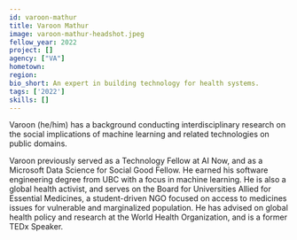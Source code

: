 ```yaml
---
id: varoon-mathur
title: Varoon Mathur
image: varoon-mathur-headshot.jpeg
fellow_year: 2022
project: []
agency: ["VA"]
hometown: 
region: 
bio_short: An expert in building technology for health systems.
tags: ['2022']
skills: []
---
```


Varoon (he/him) has a background conducting interdisciplinary research on the social implications of machine learning and related technologies on public domains.

Varoon previously served as a Technology Fellow at AI Now, and as a Microsoft Data Science for Social Good Fellow. He earned his software engineering degree from UBC with a focus in machine learning. He is also a global health activist, and serves on the Board for Universities Allied for Essential Medicines, a student-driven NGO focused on access to medicines issues for vulnerable and marginalized population. He has advised on global health policy and research at the World Health Organization, and is a former TEDx Speaker.
